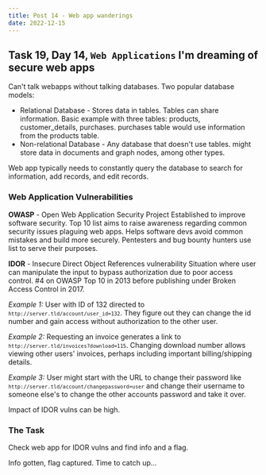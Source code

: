 ```yaml
---
title: Post 14 - Web app wanderings
date: 2022-12-15
---
```

## Task 19, Day 14, <code>Web Applications</code> I'm dreaming of secure web apps
Can't talk webapps without talking databases. Two popular database models:
- Relational Database - Stores data in tables. Tables can share information. Basic example with three tables: products, customer_details, purchases. purchases table would use information from the products table.
- Non-relational Database - Any database that doesn't use tables. might store data in documents and graph nodes, among other types.

Web app typically needs to constantly query the database to search for information, add records, and edit records.

### Web Application Vulnerabilities
**OWASP** - Open Web Application Security Project
Established to improve software security. Top 10 list aims to raise awareness regarding common security issues plaguing web apps. Helps software devs avoid common mistakes and build more securely. Pentesters and bug bounty hunters use list to serve their purposes. 

**IDOR** - Insecure Direct Object References vulnerability
Situation where user can manipulate the input to bypass authorization due to poor access control. #4 on OWASP Top 10 in 2013 before publishing under Broken Access Control in 2017. 

*Example 1:* User with ID of 132 directed to <code>`http://server.tld/account/user_id=132`</code>. They figure out they can change the id number and gain access without authorization to the other user.

*Example 2:* Requesting an invoice generates a link to <code>`http://server.tld/invoices?download=115`</code>. Changing download number allows viewing other users' invoices, perhaps including important billing/shipping details.

*Example 3:* User might start with the URL to change their password like <code>`http://server.tld/account/changepassword=user`</code> and change their username to someone else's to change the other accounts password and take it over.

Impact of IDOR vulns can be high.

### The Task
Check web app for IDOR vulns and find info and a flag.

Info gotten, flag captured. Time to catch up...